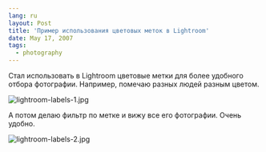 ```yaml
---
lang: ru
layout: Post
title: 'Пример использования цветовых меток в Lightroom'
date: May 17, 2007
tags:
  - photography
---
```


Стал использовать в Lightroom цветовые метки для более удобного отбора фотографии. Например, помечаю разных людей разным цветом.

<!--more-->

![lightroom-labels-1.jpg](upload://lightroom-labels-1.jpg)

А потом делаю фильтр по метке и вижу все его фотографии. Очень удобно.

![lightroom-labels-2.jpg](upload://lightroom-labels-2.jpg)
